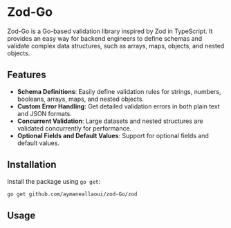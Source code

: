 # Zod-Go

Zod-Go is a Go-based validation library inspired by Zod in TypeScript. It provides an easy way for backend engineers to define schemas and validate complex data structures, such as arrays, maps, objects, and nested objects.

## Features

- **Schema Definitions**: Easily define validation rules for strings, numbers, booleans, arrays, maps, and nested objects.
- **Custom Error Handling**: Get detailed validation errors in both plain text and JSON formats.
- **Concurrent Validation**: Large datasets and nested structures are validated concurrently for performance.
- **Optional Fields and Default Values**: Support for optional fields and default values.

## Installation

Install the package using `go get`:

```bash
go get github.com/aymaneallaoui/zod-Go/zod
```

## Usage
